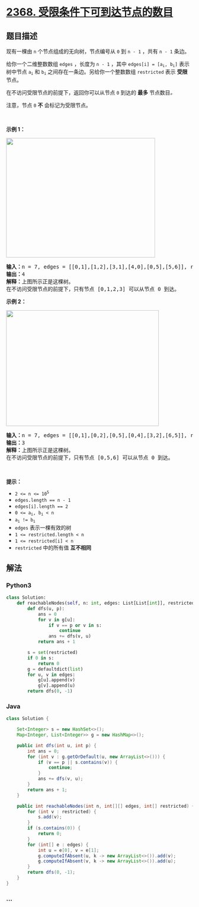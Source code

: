 # [2368. 受限条件下可到达节点的数目](https://leetcode-cn.com/problems/reachable-nodes-with-restrictions)

## 题目描述

<!-- 这里写题目描述 -->

<p>现有一棵由 <code>n</code> 个节点组成的无向树，节点编号从 <code>0</code> 到 <code>n - 1</code> ，共有 <code>n - 1</code> 条边。</p>

<p>给你一个二维整数数组 <code>edges</code> ，长度为 <code>n - 1</code> ，其中 <code>edges[i] = [a<sub>i</sub>, b<sub>i</sub>]</code> 表示树中节点 <code>a<sub>i</sub></code> 和 <code>b<sub>i</sub></code> 之间存在一条边。另给你一个整数数组 <code>restricted</code> 表示 <strong>受限</strong> 节点。</p>

<p>在不访问受限节点的前提下，返回你可以从节点<em> </em><code>0</code><em> </em>到达的 <strong>最多</strong> 节点数目<em>。</em></p>

<p>注意，节点 <code>0</code> <strong>不</strong> 会标记为受限节点。</p>

<p>&nbsp;</p>

<p><strong>示例 1：</strong></p>
<img alt="" src="https://assets.leetcode.com/uploads/2022/06/15/ex1drawio.png" style="width: 402px; height: 322px;">
<pre><strong>输入：</strong>n = 7, edges = [[0,1],[1,2],[3,1],[4,0],[0,5],[5,6]], restricted = [4,5]
<strong>输出：</strong>4
<strong>解释：</strong>上图所示正是这棵树。
在不访问受限节点的前提下，只有节点 [0,1,2,3] 可以从节点 0 到达。</pre>

<p><strong>示例 2：</strong></p>
<img alt="" src="https://assets.leetcode.com/uploads/2022/06/15/ex2drawio.png" style="width: 412px; height: 312px;">
<pre><strong>输入：</strong>n = 7, edges = [[0,1],[0,2],[0,5],[0,4],[3,2],[6,5]], restricted = [4,2,1]
<strong>输出：</strong>3
<strong>解释：</strong>上图所示正是这棵树。
在不访问受限节点的前提下，只有节点 [0,5,6] 可以从节点 0 到达。
</pre>

<p>&nbsp;</p>

<p><strong>提示：</strong></p>

<ul>
	<li><code>2 &lt;= n &lt;= 10<sup>5</sup></code></li>
	<li><code>edges.length == n - 1</code></li>
	<li><code>edges[i].length == 2</code></li>
	<li><code>0 &lt;= a<sub>i</sub>, b<sub>i</sub> &lt; n</code></li>
	<li><code>a<sub>i</sub> != b<sub>i</sub></code></li>
	<li><code>edges</code> 表示一棵有效的树</li>
	<li><code>1 &lt;= restricted.length &lt; n</code></li>
	<li><code>1 &lt;= restricted[i] &lt; n</code></li>
	<li><code>restricted</code> 中的所有值 <strong>互不相同</strong></li>
</ul>


## 解法

<!-- 这里可写通用的实现逻辑 -->

<!-- tabs:start -->

### **Python3**

<!-- 这里可写当前语言的特殊实现逻辑 -->

```python
class Solution:
    def reachableNodes(self, n: int, edges: List[List[int]], restricted: List[int]) -> int: 
        def dfs(u, p):
            ans = 0
            for v in g[u]:
                if v == p or v in s:
                    continue
                ans += dfs(v, u)
            return ans + 1

        s = set(restricted) 
        if 0 in s:
            return 0
        g = defaultdict(list)
        for u, v in edges:
            g[u].append(v)
            g[v].append(u)
        return dfs(0, -1)
```

### **Java**

<!-- 这里可写当前语言的特殊实现逻辑 -->

```java
class Solution {

    Set<Integer> s = new HashSet<>();
    Map<Integer, List<Integer>> g = new HashMap<>();

    public int dfs(int u, int p) {
        int ans = 0;
        for (int v : g.getOrDefault(u, new ArrayList<>())) {
            if (v == p || s.contains(v)) {
                continue;
            }
            ans += dfs(v, u);
        }
        return ans + 1;
    }

    public int reachableNodes(int n, int[][] edges, int[] restricted) {
        for (int v : restricted) {
            s.add(v);
        }
        if (s.contains(0)) {
            return 0;
        }
        for (int[] e : edges) {
            int u = e[0], v = e[1];
            g.computeIfAbsent(u, k -> new ArrayList<>()).add(v);
            g.computeIfAbsent(v, k -> new ArrayList<>()).add(u);
        }
        return dfs(0, -1);
    }
}
```

### **...**

```

```

<!-- tabs:end -->
